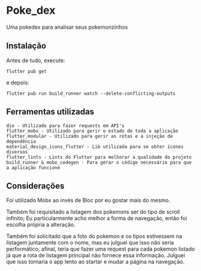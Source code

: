 # Poke_dex
Uma pokedex para analisar seus pokemonzinhos

## Instalação

Antes de tudo, execute:
```
flutter pub get
```

e depois:

```
flutter pub run build_runner watch --delete-conflicting-outputs
```

## Ferramentas utilizadas

```
dio - Utilizado para fazer requests em API's
flutter_mobx - Utilizado para gerir o estado de toda a aplicação
flutter_modular - Utilizado para gerir as rotas e a injeção de dependência
material_design_icons_flutter - Lib utilizada para se obter ícones diversos
flutter_lints - Lints do Flutter para melhorar a qualidade do projeto
build_runner & mobx_codegen - Para gerar o código necessário para que a aplicação funcione
```

## Considerações

Foi utilizado Mobx ao invés de Bloc por eu gostar mais do mesmo.

Também foi requisitado a listagem dos pokemons ser do tipo de scroll infinito; Eu particularmente acho 
melhor a forma de navegação, então foi escolha própria a alteração.

Também foi solicitado que a foto do pokemon e os tipos estivessem na listagem juntamente com o nome, 
mas eu julguei que isso não seria performático, afinal, teria que fazer uma request para cada 
pokemon listado já que a rota de listagem principal não fornece essa informação. Julguei que isso 
tornaria o app lento ao startar e mudar a página na navegação.